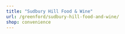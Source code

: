 ```yaml
---
title: "Sudbury Hill Food & Wine"
url: /greenford/sudbury-hill-food-and-wine/
shop: convenience
---
```

